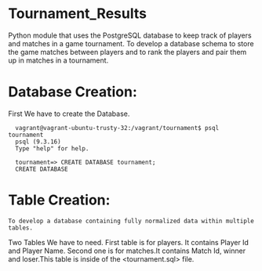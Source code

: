 # Tournament_Results
Python module that uses the PostgreSQL database to keep track of players and matches in a game tournament.
To develop a database schema to store the game matches between players and to rank the players and pair them up in matches in a tournament.
# Database Creation:
   First We have to create the Database.
   
      vagrant@vagrant-ubuntu-trusty-32:/vagrant/tournament$ psql tournament
      psql (9.3.16)
      Type "help" for help.

      tournament=> CREATE DATABASE tournament;
      CREATE DATABASE
    
 # Table Creation:   
    To develop a database containing fully normalized data within multiple tables. 
   Two Tables We have to need. First table is for players. It contains Player Id and Player Name. 
   Second one is for matches.It contains Match Id, winner and loser.This table is inside of the <tournament.sql> file.
    

